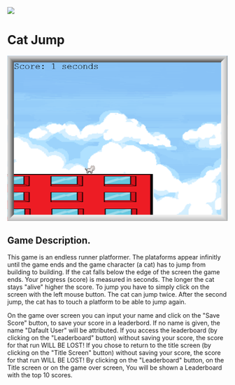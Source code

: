 ![](https://img.shields.io/badge/Microverse-blueviolet)

# Cat Jump

![screenshot](../screenshots/app_screenshot.png)

## Game Description.

This game is an endless runner platformer. The plataforms appear infinitly until the game ends and the game character (a cat) has to jump from building to building.
If the cat falls below the edge of the screen the game ends.
Your progress (score) is measured in seconds. The longer the cat stays "alive" higher the score.
To jump you have to simply click on the screen with the left mouse button.
The cat can jump twice. After the second jump, the cat has to touch a platform to be able to jump again.

On the game over screen you can input your name and click on the "Save Score" button, to save your score in a leaderbord.
If no name is given, the name "Dafault User" will be attributed.
If you access the leaderboard (by clicking on the "Leaderboard" button) without saving your score, the score for that run WILL BE LOST!
If you chose to return to the title screen (by clicking on the "Title Screen" button) without saving your score, the score for that run WILL BE LOST!
By clicking on the "Leaderboard" button, on the Title screen or on the game over screen, You will be shown a Leaderboard with the top 10 scores.
